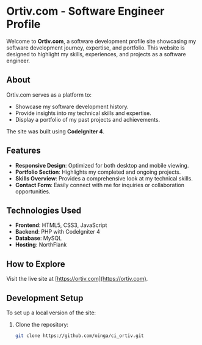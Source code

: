 # Ortiv.com - Software Engineer Profile

Welcome to **Ortiv.com**, a software development profile site showcasing my software development journey, expertise, and portfolio. This website is designed to highlight my skills, experiences, and projects as a software engineer.

## About

Ortiv.com serves as a platform to:
- Showcase my software development history.
- Provide insights into my technical skills and expertise.
- Display a portfolio of my past projects and achievements.

The site was built using **CodeIgniter 4**.

## Features

- **Responsive Design**: Optimized for both desktop and mobile viewing.
- **Portfolio Section**: Highlights my completed and ongoing projects.
- **Skills Overview**: Provides a comprehensive look at my technical skills.
- **Contact Form**: Easily connect with me for inquiries or collaboration opportunities.

## Technologies Used

- **Frontend**: HTML5, CSS3, JavaScript
- **Backend**: PHP with CodeIgniter 4
- **Database**: MySQL
- **Hosting**: NorthFlank

## How to Explore

Visit the live site at [https://ortiv.com](https://ortiv.com).

## Development Setup

To set up a local version of the site:
1. Clone the repository:
   ```bash
   git clone https://github.com/oinga/ci_ortiv.git
